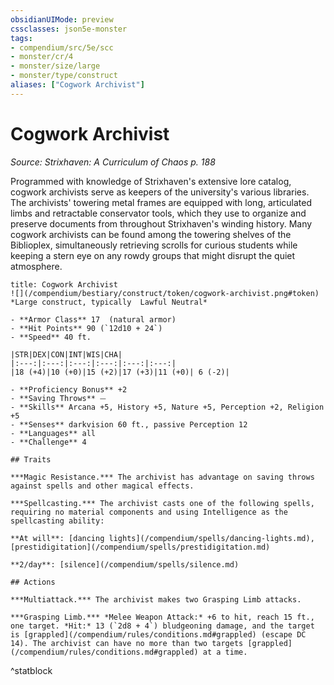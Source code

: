 ```yaml
---
obsidianUIMode: preview
cssclasses: json5e-monster
tags:
- compendium/src/5e/scc
- monster/cr/4
- monster/size/large
- monster/type/construct
aliases: ["Cogwork Archivist"]
---
```

# Cogwork Archivist
*Source: Strixhaven: A Curriculum of Chaos p. 188*  

Programmed with knowledge of Strixhaven's extensive lore catalog, cogwork archivists serve as keepers of the university's various libraries. The archivists' towering metal frames are equipped with long, articulated limbs and retractable conservator tools, which they use to organize and preserve documents from throughout Strixhaven's winding history. Many cogwork archivists can be found among the towering shelves of the Biblioplex, simultaneously retrieving scrolls for curious students while keeping a stern eye on any rowdy groups that might disrupt the quiet atmosphere.

```ad-statblock
title: Cogwork Archivist
![](/compendium/bestiary/construct/token/cogwork-archivist.png#token)
*Large construct, typically  Lawful Neutral*

- **Armor Class** 17  (natural armor)
- **Hit Points** 90 (`12d10 + 24`)
- **Speed** 40 ft.

|STR|DEX|CON|INT|WIS|CHA|
|:---:|:---:|:---:|:---:|:---:|:---:|
|18 (+4)|10 (+0)|15 (+2)|17 (+3)|11 (+0)| 6 (-2)|

- **Proficiency Bonus** +2
- **Saving Throws** ⏤
- **Skills** Arcana +5, History +5, Nature +5, Perception +2, Religion +5
- **Senses** darkvision 60 ft., passive Perception 12
- **Languages** all
- **Challenge** 4

## Traits

***Magic Resistance.*** The archivist has advantage on saving throws against spells and other magical effects.

***Spellcasting.*** The archivist casts one of the following spells, requiring no material components and using Intelligence as the spellcasting ability:

**At will**: [dancing lights](/compendium/spells/dancing-lights.md), [prestidigitation](/compendium/spells/prestidigitation.md)

**2/day**: [silence](/compendium/spells/silence.md)

## Actions

***Multiattack.*** The archivist makes two Grasping Limb attacks.

***Grasping Limb.*** *Melee Weapon Attack:* +6 to hit, reach 15 ft., one target. *Hit:* 13 (`2d8 + 4`) bludgeoning damage, and the target is [grappled](/compendium/rules/conditions.md#grappled) (escape DC 14). The archivist can have no more than two targets [grappled](/compendium/rules/conditions.md#grappled) at a time.
```
^statblock